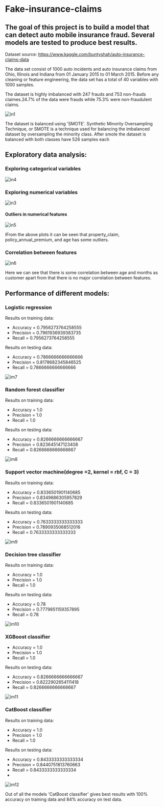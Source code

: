 # Fake-insurance-claims

## The goal of this project is to build a model that can detect auto mobile insurance fraud. Several models are tested to produce best results.

Dataset source: https://www.kaggle.com/buntyshah/auto-insurance-claims-data

The data set consist of 1000 auto incidents and auto insurance claims from Ohio, Illinois and Indiana from 01 January 2015 to 01 March 2015. Before any cleaning or feature engineering, the data set has a total of 40 variables with 1000 samples.

The dataset is highly imbalanced with 247 frauds and 753 non-frauds claimes.24.7% of the data were frauds while 75.3% were non-fraudulent claims.

![in1](https://user-images.githubusercontent.com/62187533/121945310-42c2e700-cd71-11eb-8212-8ff5506e092c.png)

The dataset is balanced using 'SMOTE'. Synthetic Minority Oversampling Technique, or SMOTE is a technique used for balancing the imbalanced dataset by oversampling the minority class. After smote the dataset is balanced with both classes have 526 samples each

## Exploratory data analysis:

### Exploring categorical variables

![in4](https://user-images.githubusercontent.com/62187533/121946222-54f15500-cd72-11eb-9f89-1d2986cd13df.png)

### Exploring numerical variables

![in3](https://user-images.githubusercontent.com/62187533/121945962-0348ca80-cd72-11eb-8dd3-b0e1b7bec2aa.png)

#### Outliers in numerical features

![in5](https://user-images.githubusercontent.com/62187533/121946373-7ce0b880-cd72-11eb-89a9-3e0ceec41ac3.png)

IFrom the above plots it can be seen that property_claim, policy_annual_premium, and age has some outliers.

### Correlation between features

![in6](https://user-images.githubusercontent.com/62187533/121946382-7f431280-cd72-11eb-826e-3e3c0c682a78.png)

Here we can see that there is some correlation between age and months as customer apart from that there is no major correlation between features.


## Performance of different models:

### Logistic regression

Results on training data:

- Accuracy = 0.7956273764258555
- Precision = 0.7961936939383735
- Recall = 0.7956273764258555

Results on testing data:

- Accuracy = 0.7866666666666666
- Precision = 0.8178682345846525
- Recall = 0.7866666666666666

![im7](https://user-images.githubusercontent.com/62187533/121947042-39d31500-cd73-11eb-9b20-cc2c16c06bea.png)

### Random forest classifier

Results on training data:

- Accuracy = 1.0
- Precision = 1.0
- Recall = 1.0

Results on testing data:

- Accuracy = 0.8266666666666667
- Precision = 0.823645147123408
- Recall = 0.8266666666666667

![im8](https://user-images.githubusercontent.com/62187533/121947048-3b044200-cd73-11eb-9799-b19bad778761.png)

### Support vector machine(degree =2, kernel = rbf, C = 3)

Results on training data:

- Accuracy = 0.8336501901140685
- Precision = 0.8349686305957829
- Recall = 0.8336501901140685

Results on testing data:

- Accuracy = 0.7633333333333333
- Precision = 0.7890935068512016
- Recall = 0.7633333333333333

![im9](https://user-images.githubusercontent.com/62187533/121947049-3b044200-cd73-11eb-84c2-7e9511fab350.png)

### Decision tree classifier

Results on training data:

- Accuracy = 1.0
- Precision = 1.0
- Recall = 1.0

Results on testing data:

- Accuracy = 0.78
- Precision = 0.7779851159357895
- Recall = 0.78

![im10](https://user-images.githubusercontent.com/62187533/121947053-3c356f00-cd73-11eb-8cfe-972d9835cff4.png)

### XGBoost classifier

- Accuracy = 1.0
- Precision = 1.0
- Recall = 1.0

Results on testing data:

- Accuracy = 0.8266666666666667
- Precision = 0.8222902654111418
- Recall = 0.8266666666666667

![im11](https://user-images.githubusercontent.com/62187533/121947056-3d669c00-cd73-11eb-8ca5-33dcf2e4cafc.png)

### CatBoost classifier

Results on training data:

- Accuracy = 1.0
- Precision = 1.0
- Recall = 1.0

Results on testing data:

- Accuracy = 0.8433333333333334
- Precision = 0.8440751813760663
- Recall = 0.8433333333333334
- 
![im12](https://user-images.githubusercontent.com/62187533/121947059-3dff3280-cd73-11eb-92a5-7a8347a0c14e.png)

  Out of all the models 'CatBoost classifier' gives best results with 100% accuracy on training data and 84% accuracy on test data.


